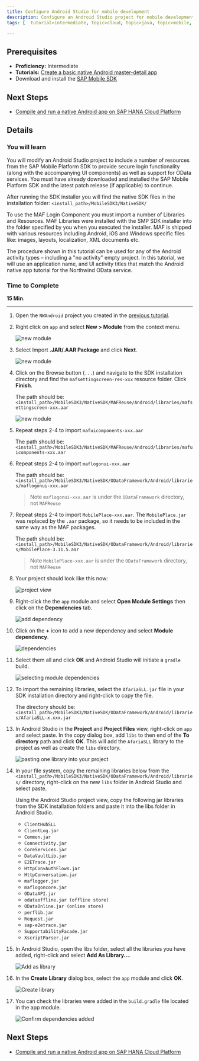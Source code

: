 ```yaml
---
title: Configure Android Studio for mobile development
description: Configure an Android Studio project for mobile development with SAP HANA Cloud Platform Development and Operations
tags: [  tutorial>intermediate, topic>cloud, topic>java, topic>mobile, products>sap-hana-cloud-platform ]

---
```


## Prerequisites  
 - **Proficiency:** Intermediate
 - **Tutorials:** [Create a basic native Android master-detail app](http://www.sap.com/developer/tutorials/hcpdo-basic-android-app.html)
 - Download and install the [SAP Mobile SDK](https://store.sap.com/sap/cpa/ui/resources/store/html/SolutionDetails.html?pid=0000013098)

## Next Steps
 - [Compile and run a native Android app on SAP HANA Cloud Platform](http://www.sap.com/developer/tutorials/hcpdo-run-native-android-app.html)

## Details
### You will learn  
You will modify an Android Studio project to include a number of resources from the SAP Mobile Platform SDK to provide secure login functionality (along with the accompanying UI components) as well as support for OData services. You must have already downloaded and installed the SAP Mobile Platform SDK and the latest patch release (if applicable) to continue.

After running the SDK installer you will find the native SDK files in the installation folder: `<install_path>/MobileSDK3/NativeSDK/`

To use the MAF Login Component you must import a number of Libraries and Resources. MAF Libraries were installed with the SMP SDK installer into the folder specified by you when you executed the installer. MAF is shipped with various resources including Android, iOS and Windows specific files like: images, layouts, localization, XML documents etc. 

The procedure shown in this tutorial can be used for any of the Android activity types – including a "no activity" empty project. In this tutorial, we will use an application name, and UI activity titles that match the Android native app tutorial for the Northwind OData service.

### Time to Complete
**15 Min**.

---

1. Open the `NWAndroid` project you created in the [previous tutorial](http://www.sap.com/developer/tutorials/hcpdo-basic-android-app.html).

2. Right click on `app` and select **New > Module** from the context menu.

    ![new module](mg6-3-02.png)
    
3. Select Import **.JAR/.AAR Package** and click **Next**.

    ![new module](mg6-3-03.png)
    
4. Click on the Browse button (`...`) and navigate to the SDK installation directory and find the `mafsettingscreen-res-xxx` resource folder. Click **Finish**. 

    The path should be: `<install_path>/MobileSDK3/NativeSDK/MAFReuse/Android/libraries/mafsettingscreen-xxx.aar`

    ![new module](mg6-3-04.png)
    
5. Repeat steps 2-4 to import `mafuicomponents-xxx.aar`

    The path should be: `<install_path>/MobileSDK3/NativeSDK/MAFReuse/Android/libraries/mafuicomponents-xxx.aar`

6. Repeat steps 2-4 to import `maflogonui-xxx.aar`

    The path should be: `<install_path>/MobileSDK3/NativeSDK/ODataFramework/Android/libraries/maflogonui-xxx.aar`
    
    > Note `maflogonui-xxx.aar` is under the `ODataFramework` directory, not `MAFReuse`

7. Repeat steps 2-4 to import `MobilePlace-xxx.aar`. The `MobilePlace.jar` was replaced by the `.aar` package, so it needs to be included in the same way as the MAF packages.
    
    The path should be: `<install_path>/MobileSDK3/NativeSDK/ODataFramework/Android/libraries/MobilePlace-3.11.5.aar`

    > Note `MobilePlace-xxx.aar` is under the `ODataFramework` directory, not `MAFReuse`
    
8. Your project should look like this now:

    ![project view](mg6-3-08.png)

9. Right-click the the `app` module and select **Open Module Settings** then click on the **Dependencies** tab.

    ![add dependency](mg6-3-09.png)
    
10. Click on the **+** icon to add a new dependency and select **Module dependency**.

    ![dependencies](mg6-3-10.png)

11. Select them all and click **OK** and Android Studio will initiate a `gradle` build.

    ![selecting module dependencies](mg6-3-11.png)
    
12. To import the remaining libraries, select the `AfariaSLL.jar` file in your SDK installation directory and right-click to copy the file. 

    The directory should be: `<install_path>/MobileSDK3/NativeSDK/ODataFramework/Android/libraries/AfariaSLL-x.xxx.jar`


13. In Android Studio in the **Project** and **Project Files** view, right-click on `app` and select paste. In the copy dialog box, add `libs` to then end of the **To directory** path and click **OK**. This will add the `AfariaSLL` library to the project as well as create the `libs` directory.

    ![pasting one library into your project](mg6-3-13.png)
    
14. In your file system, copy the remaining libraries below from the `<install_path>/MobileSDK3/NativeSDK/ODataFramework/Android/libraries/` directory, right-click on the new `libs` folder in Android Studio and select paste.

    Using the Android Studio project view, copy the following jar libraries from the SDK installation folders and paste it into the libs folder in Android Studio.  

    - `ClientHubSLL`
    - `ClientLog.jar`
    - `Common.jar`
    - `Connectivity.jar`
    - `CoreServices.jar`
    - `DataVaultLib.jar`
    - `E2ETrace.jar`
    - `HttpConvAuthFlows.jar`
    - `HttpConversation.jar`
    - `maflogger.jar`
    - `maflogoncore.jar`
    - `ODataAPI.jar`
    - `odataoffline.jar (offline store)`
    - `ODataOnline.jar (online store)`
    - `perflib.jar`
    - `Request.jar`
    - `sap-e2etrace.jar`
    - `SupportabilityFacade.jar`
    - `XscriptParser.jar`

15. In Android Studio, open the libs folder, select all the libraries you have added, right-click and select **Add As Library...**.

    ![Add as library](mg6-3-15.png)

16. In the **Create Library** dialog box, select the `app` module and click **OK**.

    ![Create library](mg6-3-16.png)
    
17. You can check the libraries were added in the `build.gradle` file located in the app module.

    ![Confirm dependencies added](mg6-3-17.png)


## Next Steps
 - [Compile and run a native Android app on SAP HANA Cloud Platform](http://www.sap.com/developer/tutorials/hcpdo-run-native-android-app.html)
